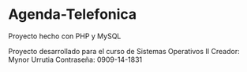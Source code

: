 # Agenda-Telefonica

Proyecto hecho con PHP y MySQL

Proyecto desarrollado para el curso de Sistemas Operativos II
Creador: Mynor Urrutia
Contraseña: 0909-14-1831
